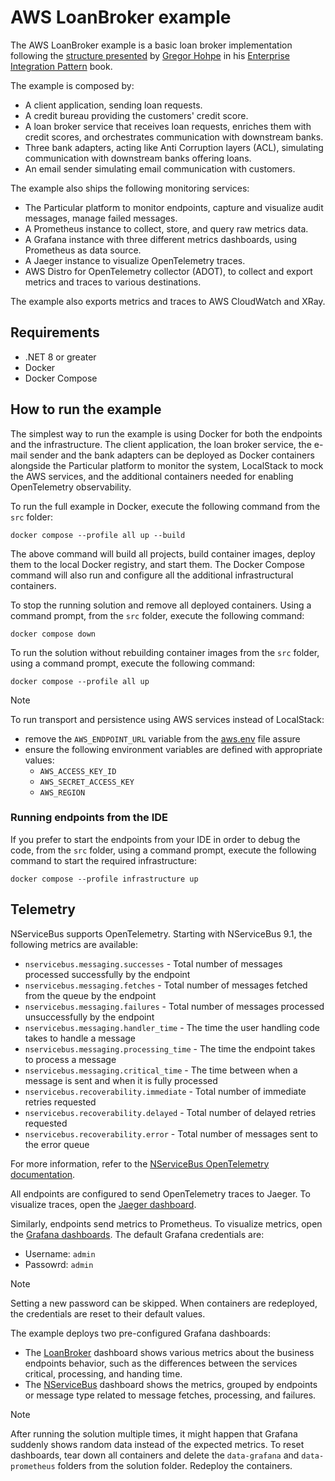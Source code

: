 # AWS LoanBroker example

The AWS LoanBroker example is a basic loan broker implementation following the [structure presented](https://www.enterpriseintegrationpatterns.com/patterns/messaging/ComposedMessagingExample.html) by [Gregor Hohpe](https://www.enterpriseintegrationpatterns.com/gregor.html) in his [Enterprise Integration Pattern](https://www.enterpriseintegrationpatterns.com/) book.

The example is composed by:

- A client application, sending loan requests.
- A credit bureau providing the customers' credit score.
- A loan broker service that receives loan requests, enriches them with credit scores, and orchestrates communication with downstream banks.
- Three bank adapters, acting like Anti Corruption layers (ACL), simulating communication with downstream banks offering loans.
- An email sender simulating email communication with customers.

The example also ships the following monitoring services:

- The Particular platform to monitor endpoints, capture and visualize audit messages, manage failed messages.
- A Prometheus instance to collect, store, and query raw metrics data.
- A Grafana instance with three different metrics dashboards, using Prometheus as data source.
- A Jaeger instance to visualize OpenTelemetry traces.
- AWS Distro for OpenTelemetry collector (ADOT), to collect and export metrics and traces to various destinations.

The example also exports metrics and traces to AWS CloudWatch and XRay.

## Requirements

- .NET 8 or greater
- Docker
- Docker Compose

## How to run the example

The simplest way to run the example is using Docker for both the endpoints and the infrastructure.
The client application, the loan broker service, the e-mail sender and the bank adapters can be deployed as Docker containers alongside the Particular platform to monitor the system, LocalStack to mock the AWS services, and the additional containers needed for enabling OpenTelemetry observability. 

To run the full example in Docker, execute the following command from the `src` folder:

```shell
docker compose --profile all up --build
```

The above command will build all projects, build container images, deploy them to the local Docker registry, and start them. 
The Docker Compose command will also run and configure all the additional infrastructural containers.

To stop the running solution and remove all deployed containers. Using a command prompt, from the `src` folder, execute the following command:

```shell
docker compose down
```

To run the solution without rebuilding container images from the `src` folder, using a command prompt, execute the following command:

```shell
docker compose --profile all up
```

> [!Note]
> To run transport and persistence using AWS services instead of LocalStack: 
> - remove the `AWS_ENDPOINT_URL` variable from the [aws.env](src/aws.env) file assure
> - ensure the following environment variables are defined with appropriate values:
>   - `AWS_ACCESS_KEY_ID`
>   - `AWS_SECRET_ACCESS_KEY`
>   - `AWS_REGION`

### Running endpoints from the IDE

If you prefer to start the endpoints from your IDE in order to debug the code, from the `src` folder, using a command prompt, execute the following command to start the required infrastructure:

```shell
docker compose --profile infrastructure up
```

## Telemetry

NServiceBus supports OpenTelemetry. Starting with NServiceBus 9.1, the following metrics are available:

- `nservicebus.messaging.successes` - Total number of messages processed successfully by the endpoint
- `nservicebus.messaging.fetches` - Total number of messages fetched from the queue by the endpoint
- `nservicebus.messaging.failures` - Total number of messages processed unsuccessfully by the endpoint
- `nservicebus.messaging.handler_time` - The time the user handling code takes to handle a message
- `nservicebus.messaging.processing_time` - The time the endpoint takes to process a message
- `nservicebus.messaging.critical_time` - The time between when a message is sent and when it is fully processed
- `nservicebus.recoverability.immediate` - Total number of immediate retries requested
- `nservicebus.recoverability.delayed` - Total number of delayed retries requested
- `nservicebus.recoverability.error` - Total number of messages sent to the error queue

For more information, refer to the [NServiceBus OpenTelemetry documentation](https://docs.particular.net/nservicebus/operations/opentelemetry).

All endpoints are configured to send OpenTelemetry traces to Jaeger. To visualize traces, open the [Jaeger dashboard](http://localhost:16686).

Similarly, endpoints send metrics to Prometheus. To visualize metrics, open the [Grafana dashboards](http://localhost:3000/dashboards). The default Grafana credentials are:

- Username: `admin`
- Passowrd: `admin`

> [!NOTE]
> Setting a new password can be skipped. When containers are redeployed, the credentials are reset to their default values.

The example deploys two pre-configured Grafana dashboards:

- The [LoanBroker](http://localhost:3000/d/edmhjobnxatc0b/loanbroker?orgId=1&refresh=5s) dashboard shows various metrics about the business endpoints behavior, such as the differences between the services critical, processing, and handing time.
- The [NServiceBus](http://localhost:3000/d/MHqYOIqnz/nservicebus?orgId=1&refresh=5s) dashboard shows the metrics, grouped by endpoints or message type related to message fetches, processing, and failures.  

> [!NOTE]
> After running the solution multiple times, it might happen that Grafana suddenly shows random data instead of the expected metrics. To reset dashboards, tear down all containers and delete the `data-grafana` and `data-prometheus` folders from the solution folder. Redeploy the containers.
